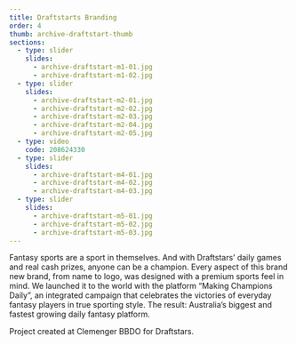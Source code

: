 ```yaml
---
title: Draftstarts Branding
order: 4
thumb: archive-draftstart-thumb
sections:
  - type: slider
    slides:
      - archive-draftstart-m1-01.jpg
      - archive-draftstart-m1-02.jpg
  - type: slider
    slides:
      - archive-draftstart-m2-01.jpg
      - archive-draftstart-m2-02.jpg
      - archive-draftstart-m2-03.jpg
      - archive-draftstart-m2-04.jpg
      - archive-draftstart-m2-05.jpg
  - type: video
    code: 208624330
  - type: slider
    slides:
      - archive-draftstart-m4-01.jpg
      - archive-draftstart-m4-02.jpg
      - archive-draftstart-m4-03.jpg
  - type: slider
    slides:
      - archive-draftstart-m5-01.jpg
      - archive-draftstart-m5-02.jpg
      - archive-draftstart-m5-03.jpg
---
```

Fantasy sports are a sport in themselves. And with Draftstars’ daily games and real cash prizes, anyone can be a champion. Every aspect of this brand new brand, from name to logo, was designed with a premium sports feel in mind. We launched it to the world with the platform “Making Champions Daily”, an integrated campaign that celebrates the victories of everyday fantasy players in true sporting style. The result: Australia’s biggest and fastest growing daily fantasy platform.

Project created at Clemenger BBDO for Draftstars.

